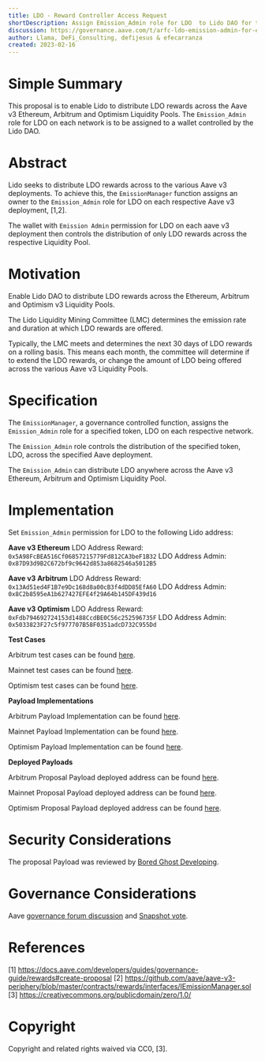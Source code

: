 ```yaml
---
title: LDO - Reward Controller Access Request
shortDescription: Assign Emission_Admin role for LDO  to Lido DAO for the Ethereum, Arbitrum and Optimism v3 Liquidity Pools
discussion: https://governance.aave.com/t/arfc-ldo-emission-admin-for-ethereum-arbitrum-and-optimism-v3-liquidity-pools/11478
author: Llama, DeFi_Consulting, defijesus & efecarranza
created: 2023-02-16
---
```



# Simple Summary

This proposal is to enable Lido to distribute LDO rewards across the Aave v3 Ethereum, Arbitrum and Optimism Liquidity Pools. The `Emission_Admin` role for LDO on each network is to be assigned to a wallet controlled by the Lido DAO.

# Abstract

Lido seeks to distribute LDO rewards across to the various Aave v3 deployments. To achieve this, the `EmissionManager` function assigns an owner to the `Emission_Admin` role for LDO on each respective Aave v3 deployment, [1,2].

The wallet with `Emission Admin` permission for LDO on each aave v3 deployment then controls the distribution of only LDO rewards across the respective Liquidity Pool.

# Motivation

Enable Lido DAO to distribute LDO rewards across the Ethereum, Arbitrum and Optimism v3 Liquidity Pools.

The Lido Liquidity Mining Committee (LMC) determines the emission rate and duration at which LDO  rewards are offered.

Typically, the LMC meets and determines the next 30 days of LDO rewards on a rolling basis. This means each month, the committee will determine if to extend the LDO rewards, or change the amount of LDO being offered across the various Aave v3 Liquidity Pools.

# Specification

The `EmissionManager`, a governance controlled function, assigns the `Emission_Admin` role for a specified token, LDO on each respective network. 

The `Emission_Admin` role controls the distribution of the specified token, LDO, across the specified Aave deployment.

The `Emission_Admin` can distribute LDO anywhere across the Aave v3 Ethereum, Arbitrum and Optimism Liquidity Pool.

# Implementation


Set `Emission_Admin` permission for LDO to the following Lido address: 

**Aave v3 Ethereum**
LDO Address Reward: `0x5A98FcBEA516Cf06857215779Fd812CA3beF1B32`
LDO Address Admin: `0x87D93d9B2C672bf9c9642d853a8682546a5012B5`

**Aave v3 Arbitrum**
LDO Address Reward: `0x13Ad51ed4F1B7e9Dc168d8a00cB3f4dDD85EfA60`
LDO Address Admin: `0x8C2b8595eA1b627427EFE4f29A64b145DF439d16`

**Aave v3 Optimism**
LDO Address Reward: `0xFdb794692724153d1488CcdBE0C56c252596735F`
LDO Address Admin: `0x5033823F27c5f977707B58F0351adcD732C955Dd`

**Test Cases**

Arbitrum test cases can be found [here](XXX).

Mainnet test cases can be found [here](XXX).

Optimism test cases can be found [here](XXX).

**Payload Implementations**

Arbitrum Payload Implementation can be found [here](xxx).

Mainnet Payload Implementation can be found [here](xxx).

Optimism Payload Implementation can be found [here](https://optimistic.etherscan.io/address/0x2cbf7856f51660aae066afababf9c854fa6bd11f).

**Deployed Payloads**

Arbitrum Proposal Payload deployed address can be found [here](https://arbiscan.io/address/0x2cbf7856f51660aae066afababf9c854fa6bd11f).

Mainnet Proposal Payload deployed address can be found [here](https://etherscan.io/address/0x26366920975b24a89cd991a495d0d70cb8e1ba1f).

Optimism Proposal Payload deployed address can be found [here](https://optimistic.etherscan.io/address/0x2cbf7856f51660aae066afababf9c854fa6bd11f).

# Security Considerations

The proposal Payload was reviewed by [Bored Ghost Developing](https://bgdlabs.com/).

# Governance Considerations

Aave [governance forum discussion](https://governance.aave.com/t/arfc-ldo-emission-admin-for-ethereum-arbitrum-and-optimism-v3-liquidity-pools/11478) and [Snapshot vote](https://snapshot.org/#/aave.eth/proposal/0xc28c45bf26a5ada3d891a5dbed7f76d1ff0444b9bc06d191a6ada99a658abe28).

# References

[1] https://docs.aave.com/developers/guides/governance-guide/rewards#create-proposal
[2] https://github.com/aave/aave-v3-periphery/blob/master/contracts/rewards/interfaces/IEmissionManager.sol
[3] https://creativecommons.org/publicdomain/zero/1.0/

# Copyright

Copyright and related rights waived via CC0, [3].
